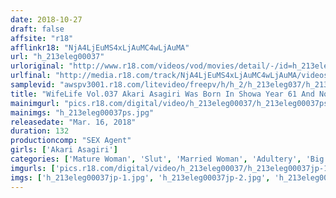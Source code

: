 ```yaml
---
date: 2018-10-27
draft: false
affsite: "r18"
afflinkr18: "NjA4LjEuMS4xLjAuMC4wLjAuMA"
url: "h_213eleg00037"
urloriginal: "http://www.r18.com/videos/vod/movies/detail/-/id=h_213eleg00037"
urlfinal: "http://media.r18.com/track/NjA4LjEuMS4xLjAuMC4wLjAuMA/videos/vod/movies/detail/-/id=h_213eleg00037"
samplevid: "awspv3001.r18.com/litevideo/freepv/h/h_2/h_213eleg037/h_213eleg037_dmb_w.mp4"
title: "WifeLife Vol.037 Akari Asagiri Was Born In Showa Year 61 And Now She's Going Cum Crazy She Was 31 At The Time Of Filming Her Three Body Sizes Are, From The Top, 90/58/90 90"
mainimgurl: "pics.r18.com/digital/video/h_213eleg00037/h_213eleg00037ps.jpg"
mainimgs: "h_213eleg00037ps.jpg"
releasedate: "Mar. 16, 2018"
duration: 132
productioncomp: "SEX Agent"
girls: ['Akari Asagiri']
categories: ['Mature Woman', 'Slut', 'Married Woman', 'Adultery', 'Big Tits', 'Slender', 'Variety', 'Featured Actress', 'Threesome / Foursome', 'Hi-Def']
imgurls: ['pics.r18.com/digital/video/h_213eleg00037/h_213eleg00037jp-1.jpg', 'pics.r18.com/digital/video/h_213eleg00037/h_213eleg00037jp-2.jpg', 'pics.r18.com/digital/video/h_213eleg00037/h_213eleg00037jp-3.jpg', 'pics.r18.com/digital/video/h_213eleg00037/h_213eleg00037jp-4.jpg', 'pics.r18.com/digital/video/h_213eleg00037/h_213eleg00037jp-5.jpg', 'pics.r18.com/digital/video/h_213eleg00037/h_213eleg00037jp-6.jpg', 'pics.r18.com/digital/video/h_213eleg00037/h_213eleg00037jp-7.jpg', 'pics.r18.com/digital/video/h_213eleg00037/h_213eleg00037jp-8.jpg', 'pics.r18.com/digital/video/h_213eleg00037/h_213eleg00037jp-9.jpg', 'pics.r18.com/digital/video/h_213eleg00037/h_213eleg00037jp-10.jpg', 'pics.r18.com/digital/video/h_213eleg00037/h_213eleg00037jp-11.jpg', 'pics.r18.com/digital/video/h_213eleg00037/h_213eleg00037jp-12.jpg', 'pics.r18.com/digital/video/h_213eleg00037/h_213eleg00037jp-13.jpg', 'pics.r18.com/digital/video/h_213eleg00037/h_213eleg00037jp-14.jpg', 'pics.r18.com/digital/video/h_213eleg00037/h_213eleg00037jp-15.jpg', 'pics.r18.com/digital/video/h_213eleg00037/h_213eleg00037jp-16.jpg', 'pics.r18.com/digital/video/h_213eleg00037/h_213eleg00037jp-17.jpg', 'pics.r18.com/digital/video/h_213eleg00037/h_213eleg00037jp-18.jpg', 'pics.r18.com/digital/video/h_213eleg00037/h_213eleg00037jp-19.jpg']
imgs: ['h_213eleg00037jp-1.jpg', 'h_213eleg00037jp-2.jpg', 'h_213eleg00037jp-3.jpg', 'h_213eleg00037jp-4.jpg', 'h_213eleg00037jp-5.jpg', 'h_213eleg00037jp-6.jpg', 'h_213eleg00037jp-7.jpg', 'h_213eleg00037jp-8.jpg', 'h_213eleg00037jp-9.jpg', 'h_213eleg00037jp-10.jpg', 'h_213eleg00037jp-11.jpg', 'h_213eleg00037jp-12.jpg', 'h_213eleg00037jp-13.jpg', 'h_213eleg00037jp-14.jpg', 'h_213eleg00037jp-15.jpg', 'h_213eleg00037jp-16.jpg', 'h_213eleg00037jp-17.jpg', 'h_213eleg00037jp-18.jpg', 'h_213eleg00037jp-19.jpg']
---
```

